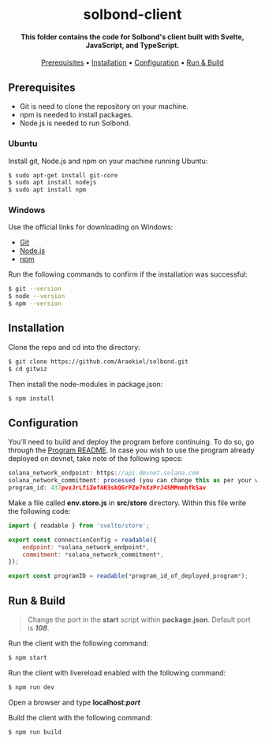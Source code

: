 <h1 align="center">solbond-client</h1>

<h4 align="center">
This folder contains the code for Solbond's client built with Svelte, JavaScript, and TypeScript.</h4>

<p align="center">
  <a href="#prerequisites">Prerequisites</a> •
  <a href="#installation">Installation</a> •
  <a href="#configuration">Configuration</a> •
  <a href="#run--build">Run & Build</a> 
</p>

## Prerequisites

- Git is need to clone the repository on your machine.
- npm is needed to install packages.
- Node.js is needed to run Solbond.

### Ubuntu

Install git, Node.js and npm on your machine running Ubuntu:

```bash
$ sudo apt-get install git-core
$ sudo apt install nodejs
$ sudo apt install npm
```
### Windows 

Use the official links for downloading on Windows:

- [Git](https://git-scm.com/)
- [Node.js](https://nodejs.org/en/download/)
- [npm](https://www.npmjs.com/get-npm)

Run the following commands to confirm if the installation was successful:

```bash
$ git --version
$ node --version
$ npm --version 
```

## Installation

Clone the repo and cd into the directory: 

```bash
$ git clone https://github.com/Araekiel/solbond.git
$ cd gitwiz 
```

Then install the node-modules in package.json:

```bash
$ npm install
```

## Configuration 

You'll need to build and deploy the program before continuing. To do so, go through the [Program README](https://github.com/Araekiel/solbond/tree/master/program#readme). In case you wish to use the program already deployed on devnet, take note of the following specs: 

```js
solana_network_endpoint: https://api.devnet.solana.com
solana_network_commitment: processed (you can change this as per your wish) 
program_id: 437pvxJrLfiZefAR3skQGrPZe7nXzPrJ4SMMnmhfkSav
```

Make a file called **env.store.js** in **src/store** directory. Within this file write the following code:

```js
import { readable } from 'svelte/store';

export const connectionConfig = readable({
    endpoint: *solana_network_endpoint*,
    commitment: *solana_network_commitment*,
});

export const programID = readable(*program_id_of_deployed_program*);
```

## Run & Build

> Change the port in the **start** script within **package.json**. Default port is **_108_**.

Run the client with the following command:

```bash
$ npm start
```

Run the client with livereload enabled with the following command:

```bash
$ npm run dev
```

Open a browser and type **localhost:_port_**

Build the client with the following command:

```bash
$ npm run build
```


